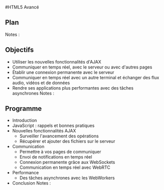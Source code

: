 #HTML5 Avancé

<!-- .slide: class="page-title" -->



## Plan

Notes :




## Objectifs

- Utiliser les nouvelles fonctionnalités d'AJAX
- Communiquer en temps réel, avec le serveur ou avec d'autres pages
- Établir une connexion permanente avec le serveur
- Communiquer en temps réel avec un autre terminal et échanger des flux audio, vidéos et de données
- Rendre ses applications plus performantes avec des tâches asynchrones
Notes :




## Programme

- Introduction
- JavaScript : rappels et bonnes pratiques
- Nouvelles fonctionnalités AJAX
	- Surveiller l'avancement des opérations
	- Récupérer et ajouter des fichiers sur le serveur
- Communication
	- Permettre à vos pages de communiquer
	- Envoi de notifications en temps réel
	- Connexion permanente grâce aux WebSockets
	- Communication en temps réel avec WebRTC
- Performance
	- Des tâches asynchrones avec les WebWorkers
- Conclusion
Notes :




<!-- .slide: class="page-questions" -->



<!-- .slide: class="page-tp1" -->